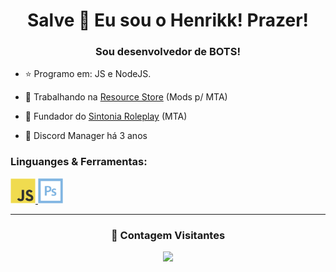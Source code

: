 <h1 align="center">Salve 🤙 Eu sou o Henrikk! Prazer!</h1>
<h3 align="center">Sou desenvolvedor de BOTS!</h3>

- ⭐ Programo em: JS e NodeJS.


- 🔭 Trabalhando na [Resource Store](https://discord.gg/S5EX5wwAcH) (Mods p/ MTA) 
- 🎃 Fundador do [Sintonia Roleplay](https://discord.gg/QXFTenxN29) (MTA)
- 🛒 Discord Manager há 3 anos


<h3 align="left">Linguanges & Ferramentas:</h3>
<p align="left"> <a href="https://developer.mozilla.org/en-US/docs/Web/JavaScript" target="_blank"> <img src="https://raw.githubusercontent.com/devicons/devicon/master/icons/javascript/javascript-original.svg" alt="javascript" width="40" height="40"/> </a> <a href="https://www.photoshop.com/en" target="_blank"> <img src="https://raw.githubusercontent.com/devicons/devicon/master/icons/photoshop/photoshop-line.svg" alt="photoshop" width="40" height="40"/> </a> </p>

---
<div align=center>
  <h3><b>📍 Contagem Visitantes</b></h3>
</div>

<p align="center" >   
  <img src="https://profile-counter.glitch.me/kkhenri/count.svg" />  
</p>
